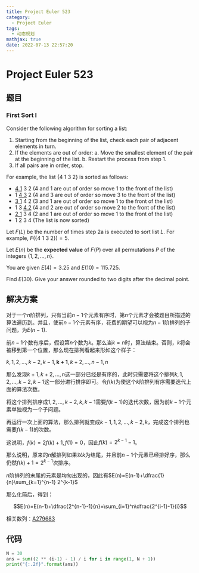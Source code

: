 ```yaml
---
title: Project Euler 523
category:
  - Project Euler
tags:
  - 动态规划
mathjax: true
date: 2022-07-13 22:57:20
---
```


<escape><!-- more --></escape>

# Project Euler 523

## 题目

### First Sort I

Consider the following algorithm for sorting a list:

1. Starting from the beginning of the list, check each pair of adjacent elements in turn.
2. If the elements are out of order:
a. Move the smallest element of the pair at the beginning of the list.
b. Restart the process from step 1.
3. If all pairs are in order, stop.

For example, the list $\{4\ 1\ 3\ 2\}$ is sorted as follows:

- <u>4 1</u> 3 2  ($4$ and $1$ are out of order so move $1$ to the front of the list)
- 1 <u>4 3</u> 2  ($4$ and $3$ are out of order so move $3$ to the front of the list)
- <u>3 1</u> 4 2  ($3$ and $1$ are out of order so move $1$ to the front of the list)
- 1 3 <u>4 2</u>  ($4$ and $2$ are out of order so move $2$ to the front of the list)
- <u>2 1</u> 3 4  ($2$ and $1$ are out of order so move $1$ to the front of the list)
- 1 2 3 4  (The list is now sorted)

Let $F(L)$ be the number of times step 2a is executed to sort list $L$. For example, $F(\{ 4\ 1\ 3\ 2 \}) = 5$.

Let $E(n)$ be the **expected value** of $F(P)$ over all permutations $P$ of the integers $\{1, 2, \dots, n\}$.

You are given $E(4) = 3.25$ and $E(10) = 115.725$.

Find $E(30)$. Give your answer rounded to two digits after the decimal point.

## 解决方案

对于一个$n$阶排列，只有当前$n-1$个元素有序时，第$n$个元素才会被题目所描述的算法遍历到。并且，使前$n-1$个元素有序，花费的期望可以视为$n-1$阶排列的子问题，为$E(n-1).$

前$n-1$个数有序后，假设第$n$个数为$k$。那么当$k=n$时，算法结束。否则，$k$将会被移到第一个位置，那么现在排列看起来形如这个样子：

$k,1,2,\dots,k-2,k-1,\mathbf{k+1},k+2,\dots,n-1,n$

那么发现$k+1,k+2,\dots,n$这一部分已经是有序的，此时只需要将这个排列$k,1,2,\dots,k-2,k-1$这一部分进行排序即可。令$f(k)$为使这个$k$阶排列有序需要迭代上面的算法次数。

将这个排列排序成$1,2,\dots,k-2,k,k-1$需要$f(k-1)$的迭代次数，因为前$k-1$个元素单独视为一个子问题。

再运行一次上面的算法，那么排列就变成$k-1,1,2,\dots,k-2,k$，完成这个排列也需要$f(k-1)$的次数。

这说明，$f(k)=2f(k)+1,f(1)=0$，因此$f(k)=2^{k-1}-1$。

那么说明，原来的$n$解排列如果以$k$为结尾，并且前$n-1$个元素已经排好序，那么仍然$f(k)+1=2^{k-1}$次排序。

$n$阶排列的末尾的元素是均匀出现的，因此有$E(n)=E(n-1)+\dfrac{1}{n}\sum_{k=1}^{n-1} 2^{k-1}$

那么化简后，得到：

$$E(n)=E(n-1)+\dfrac{2^{n-1}-1}{n}=\sum_{i=1}^n\dfrac{2^{i-1}-1}{i}$$

相关数列：[A279683](https://oeis.org/A279683)

## 代码

```py
N = 30
ans = sum((2 ** (i-1) - 1) / i for i in range(1, N + 1))
print("{:.2f}".format(ans))

```
